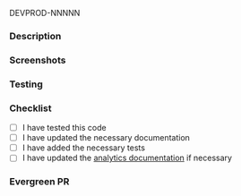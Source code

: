 DEVPROD-NNNNN
<!-- Does this PR need a 🔵Spruce or 🟢Parsley label? -->

### Description
<!-- add description, context, thought process, etc -->

### Screenshots
<!-- add screenshots of visible changes -->

### Testing
<!-- add a description of how you tested it -->

### Checklist
- [ ] I have tested this code
- [ ] I have updated the necessary documentation
- [ ] I have added the necessary tests
- [ ] I have updated the [analytics documentation](https://docs.google.com/spreadsheets/d/1s4_nq8ZiphXp5Uq_-9HT6GPqz-KOyaq6HuvmXYaSNzg/edit?usp=sharing) if necessary

### Evergreen PR
<!-- link to a corresponding Evergreen PR if applicable -->

